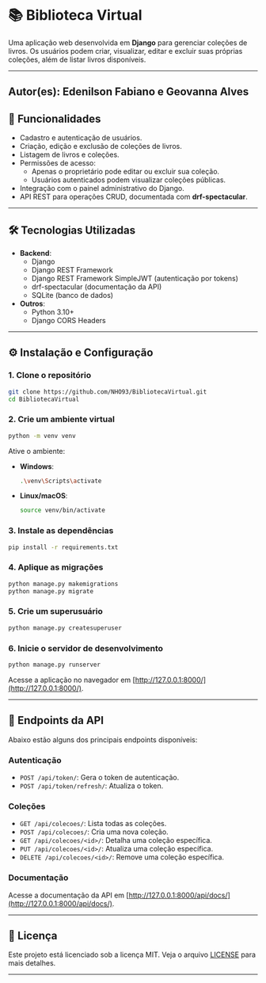 # 📚 Biblioteca Virtual

Uma aplicação web desenvolvida em **Django** para gerenciar coleções de livros. Os usuários podem criar, visualizar, editar e excluir suas próprias coleções, além de listar livros disponíveis.

---
Autor(es): Edenilson Fabiano e Geovanna Alves
---

## 🚀 Funcionalidades

- Cadastro e autenticação de usuários.
- Criação, edição e exclusão de coleções de livros.
- Listagem de livros e coleções.
- Permissões de acesso:
  - Apenas o proprietário pode editar ou excluir sua coleção.
  - Usuários autenticados podem visualizar coleções públicas.
- Integração com o painel administrativo do Django.
- API REST para operações CRUD, documentada com **drf-spectacular**.

---

## 🛠️ Tecnologias Utilizadas

- **Backend**:
  - Django
  - Django REST Framework
  - Django REST Framework SimpleJWT (autenticação por tokens)
  - drf-spectacular (documentação da API)
  - SQLite (banco de dados)
- **Outros**:
  - Python 3.10+
  - Django CORS Headers

---

## ⚙️ Instalação e Configuração

### 1. Clone o repositório
```bash
git clone https://github.com/NHO93/BibliotecaVirtual.git
cd BibliotecaVirtual
```

### 2. Crie um ambiente virtual
```bash
python -m venv venv
```

Ative o ambiente:
- **Windows**:
  ```bash
  .\venv\Scripts\activate
  ```
- **Linux/macOS**:
  ```bash
  source venv/bin/activate
  ```

### 3. Instale as dependências
```bash
pip install -r requirements.txt
```

### 4. Aplique as migrações
```bash
python manage.py makemigrations
python manage.py migrate
```

### 5. Crie um superusuário
```bash
python manage.py createsuperuser
```

### 6. Inicie o servidor de desenvolvimento
```bash
python manage.py runserver
```

Acesse a aplicação no navegador em [http://127.0.0.1:8000/](http://127.0.0.1:8000/).

---

## 🔗 Endpoints da API

Abaixo estão alguns dos principais endpoints disponíveis:

### **Autenticação**
- `POST /api/token/`: Gera o token de autenticação.
- `POST /api/token/refresh/`: Atualiza o token.

### **Coleções**
- `GET /api/colecoes/`: Lista todas as coleções.
- `POST /api/colecoes/`: Cria uma nova coleção.
- `GET /api/colecoes/<id>/`: Detalha uma coleção específica.
- `PUT /api/colecoes/<id>/`: Atualiza uma coleção específica.
- `DELETE /api/colecoes/<id>/`: Remove uma coleção específica.

### **Documentação**
Acesse a documentação da API em [http://127.0.0.1:8000/api/docs/](http://127.0.0.1:8000/api/docs/).

---

## 📄 Licença

Este projeto está licenciado sob a licença MIT. Veja o arquivo [LICENSE](LICENSE) para mais detalhes.

---
